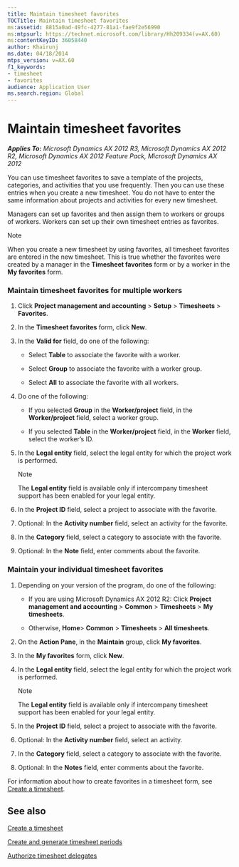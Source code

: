 ```yaml
---
title: Maintain timesheet favorites
TOCTitle: Maintain timesheet favorites
ms:assetid: 8815a0ad-49fc-4277-81a1-fae9f2e56990
ms:mtpsurl: https://technet.microsoft.com/library/Hh209334(v=AX.60)
ms:contentKeyID: 36058440
author: Khairunj
ms.date: 04/18/2014
mtps_version: v=AX.60
f1_keywords:
- timesheet
- favorites
audience: Application User
ms.search.region: Global
---
```


# Maintain timesheet favorites 


_**Applies To:** Microsoft Dynamics AX 2012 R3, Microsoft Dynamics AX 2012 R2, Microsoft Dynamics AX 2012 Feature Pack, Microsoft Dynamics AX 2012_

You can use timesheet favorites to save a template of the projects, categories, and activities that you use frequently. Then you can use these entries when you create a new timesheet. You do not have to enter the same information about projects and activities for every new timesheet.

Managers can set up favorites and then assign them to workers or groups of workers. Workers can set up their own timesheet entries as favorites.


> [!NOTE]
> <P>When you create a new timesheet by using favorites, all timesheet favorites are entered in the new timesheet. This is true whether the favorites were created by a manager in the <STRONG>Timesheet favorites</STRONG> form or by a worker in the <STRONG>My favorites</STRONG> form.</P>



### Maintain timesheet favorites for multiple workers

1.  Click **Project management and accounting** \> **Setup** \> **Timesheets** \> **Favorites**.

2.  In the **Timesheet favorites** form, click **New**.

3.  In the **Valid for** field, do one of the following:
    
      - Select **Table** to associate the favorite with a worker.
    
      - Select **Group** to associate the favorite with a worker group.
    
      - Select **All** to associate the favorite with all workers.

4.  Do one of the following:
    
      - If you selected **Group** in the **Worker/project** field, in the **Worker/project** field, select a worker group.
    
      - If you selected **Table** in the **Worker/project** field, in the **Worker** field, select the worker’s ID.

5.  In the **Legal entity** field, select the legal entity for which the project work is performed.
    

    > [!NOTE]
    > <P>The <STRONG>Legal entity</STRONG> field is available only if intercompany timesheet support has been enabled for your legal entity.</P>



6.  In the **Project ID** field, select a project to associate with the favorite.

7.  Optional: In the **Activity number** field, select an activity for the favorite.

8.  In the **Category** field, select a category to associate with the favorite.

9.  Optional: In the **Note** field, enter comments about the favorite.

### Maintain your individual timesheet favorites

1.  Depending on your version of the program, do one of the following:
    
      - If you are using Microsoft Dynamics AX 2012 R2: Click **Project management and accounting** \> **Common** \> **Timesheets** \> **My timesheets**.
    
      - Otherwise, **Home**\> **Common** \> **Timesheets** \> **All timesheets**.

2.  On the **Action Pane**, in the **Maintain** group, click **My favorites**.

3.  In the **My favorites** form, click **New**.

4.  In the **Legal entity** field, select the legal entity for which the project work is performed.
    

    > [!NOTE]
    > <P>The <STRONG>Legal entity</STRONG> field is available only if intercompany timesheet support has been enabled for your legal entity.</P>



5.  In the **Project ID** field, select a project to associate with the favorite.

6.  Optional: In the **Activity number** field, select an activity.

7.  In the **Category** field, select a category to associate with the favorite.

8.  Optional: In the **Notes** field, enter comments about the favorite.

For information about how to create favorites in a timesheet form, see [Create a timesheet](create-a-timesheet.md).

## See also

[Create a timesheet](create-a-timesheet.md)

[Create and generate timesheet periods](create-and-generate-timesheet-periods.md)

[Authorize timesheet delegates](authorize-timesheet-delegates.md)

  


